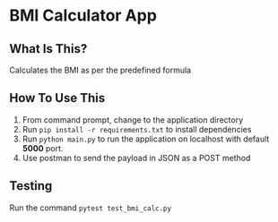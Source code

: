 BMI Calculator App
==============================

What Is This?
-------------

Calculates the BMI as per the predefined formula

How To Use This
---------------
1. From command prompt, change to the application directory
2. Run `pip install -r requirements.txt` to install dependencies
3. Run `python main.py` to run the application on localhost with default **5000** port.
4. Use postman to send the payload in JSON as a POST method


Testing
-------
Run the command `pytest test_bmi_calc.py`
